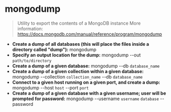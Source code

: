# mongodump
> Utility to export the contents of a MongoDB instance
> More information: <https://docs.mongodb.com/manual/reference/program/mongodump>
- **Create a dump of all databases (this will place the files inside a directory called "dump"):**
mongodump
- **Specify an output location for the dump:**
mongodump --out `path/to/directory`
- **Create a dump of a given database:**
mongodump --db `database_name`
- **Create a dump of a given collection within a given database:**
mongodump --collection `collection_name` --db `database_name`
- **Connect to a given host running on a given port, and create a dump:**
mongodump --host `host` --port `port`
- **Create a dump of a given database with a given username; user will be prompted for password:**
mongodump --username `username` `database` --password
